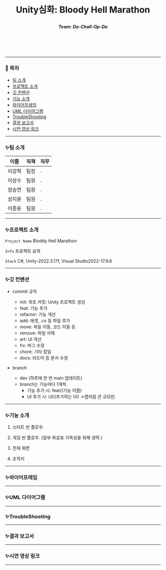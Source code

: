 <br/>
<br/>

# <p align="center"> **Unity심화: Bloody Hell Marathon**  </p>

##### <p align="center"> <b> Team: Da-Chall-Op-Da </b>

<br/>
<br/>

<br/>

---

### 📖 목차
+ [팀 소개](#팀-소개)
+ [프로젝트 소개](#프로젝트-소개)
+ [깃 컨벤션](#깃-컨벤션)
+ [기능 소개](#기능-소개)
+ [와이어프레임](#와이어프레임)
+ [UML 다이어그램](#UML-다이어그램)
+ [TroubleShooting](#TroubleShooting)
+ [결과 보고서](#결과-보고서)
+ [시연 영상 링크](#시연-영상-링크)

---

### ✨팀 소개
| 이름   | 직책 | 직무 |
|--------|------|------|
| 이강혁 | 팀장 | . |
| 이상수 | 팀원 | . |
| 정승연 | 팀원 | . |
| 성지윤 | 팀원 | . |
| 이종윤 | 팀원 | . |


---

### ✨프로젝트 소개

`Project Name` Bloddy Hell Marathon

 `Info` 프로젝트 요약

 `Stack` C#, Unity-2022.3.17f, Visual Studio2022-17.9.6   

---

### ✨깃 컨벤션

- commit 규칙
    - init: 최초 커밋: Unity 프로젝트 생성
    - feat: 기능 추가
    - refactor: 기능 개선
    - add: 에셋, .cs 등 파일 추가
    - move: 파일 이동, 코드 이동 등
    - remove: 파일 삭제
    - art: UI 개선
    - fix: 버그 수정
    - chore: 기타 잡일
    - docs: 리드미 등 문서 수정
 
- branch
    - dev (하루에 한 번 main 업데이트)
    - branch는 기능마다 1개씩.
        - 기능 추가 시: feat/(기능 이름)
        - UI 추가 시: UI/(추가하는 UI) ->맵처럼 큰 규모만.

---

### ✨기능 소개

1. 스타트 씬 플로우.


2. 게임 씬 플로우. (일부 화살표 가독성을 위해 생략.)


3. 전체 화면


4. 조작키


--- 

### ✨와이어프레임

---

### ✨UML 다이어그램

---

### ✨TroubleShooting

---

### ✨결과 보고서

---

### ✨시연 영상 링크

---
